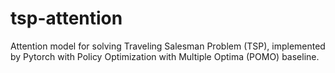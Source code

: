 # tsp-attention
 Attention model for solving Traveling Salesman Problem (TSP), implemented by Pytorch with Policy Optimization with Multiple Optima (POMO) baseline.
